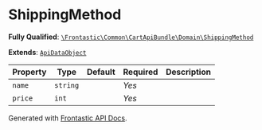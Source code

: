 #  ShippingMethod

**Fully Qualified**: [`\Frontastic\Common\CartApiBundle\Domain\ShippingMethod`](../../../../src/php/CartApiBundle/Domain/ShippingMethod.php)

**Extends**: [`ApiDataObject`](../../CoreBundle/Domain/ApiDataObject.md)

Property|Type|Default|Required|Description
--------|----|-------|--------|-----------
`name` | `string` |  | *Yes* | 
`price` | `int` |  | *Yes* | 

Generated with [Frontastic API Docs](https://github.com/FrontasticGmbH/apidocs).
